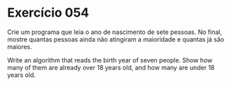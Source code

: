 # Exercício 054

Crie um programa que leia o ano de nascimento de sete pessoas. No final, mostre quantas
pessoas ainda não atingiram a maioridade e quantas já são maiores.

Write an algorithm that reads the birth year of seven people. Show how many of them are already
over 18 years old, and how many are under 18 years old.
